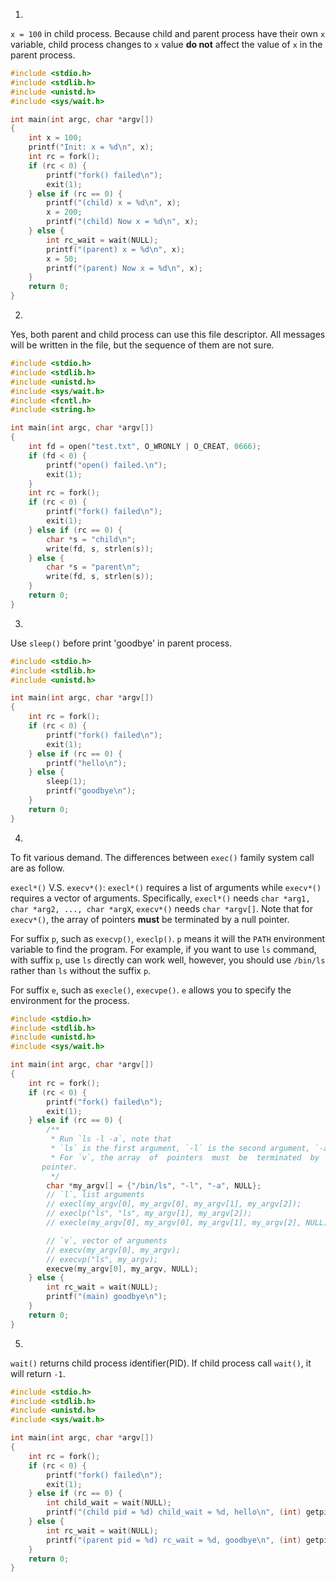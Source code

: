
1.

`x = 100` in child process. Because child and parent process have their own `x` variable, child process changes to `x` value **do not** affect the value of `x` in the parent process.

```c
#include <stdio.h>
#include <stdlib.h>
#include <unistd.h>
#include <sys/wait.h>

int main(int argc, char *argv[])
{
    int x = 100;
    printf("Init: x = %d\n", x);
    int rc = fork();
    if (rc < 0) {
        printf("fork() failed\n");
        exit(1);
    } else if (rc == 0) {
        printf("(child) x = %d\n", x);
        x = 200;
        printf("(child) Now x = %d\n", x);
    } else {
        int rc_wait = wait(NULL);
        printf("(parent) x = %d\n", x);
        x = 50;
        printf("(parent) Now x = %d\n", x);
    }
    return 0;
}

```

2. 

Yes, both parent and child process can use this file descriptor. All messages will be written in the file, but the sequence of them are not sure.

```c
#include <stdio.h>
#include <stdlib.h>
#include <unistd.h>
#include <sys/wait.h>
#include <fcntl.h>
#include <string.h>

int main(int argc, char *argv[])
{
    int fd = open("test.txt", O_WRONLY | O_CREAT, 0666);
    if (fd < 0) {
        printf("open() failed.\n");
        exit(1);
    }
    int rc = fork();
    if (rc < 0) {
        printf("fork() failed\n");
        exit(1);
    } else if (rc == 0) {
        char *s = "child\n";
        write(fd, s, strlen(s));
    } else {
        char *s = "parent\n";
        write(fd, s, strlen(s));
    }
    return 0;
}
```

3. 

Use `sleep()` before print 'goodbye' in parent process.

```c
#include <stdio.h>
#include <stdlib.h>
#include <unistd.h>

int main(int argc, char *argv[])
{
    int rc = fork();
    if (rc < 0) {
        printf("fork() failed\n");
        exit(1);
    } else if (rc == 0) {
        printf("hello\n");
    } else {
        sleep(1);
        printf("goodbye\n");
    }
    return 0;
}
```

4.

To fit various demand. The differences between `exec()` family system call are as follow.

`execl*()` V.S. `execv*()`: `execl*()` requires a list of arguments while `execv*()` requires a vector of arguments. Specifically, `execl*()` needs `char *arg1, char *arg2, ..., char *argX`, `execv*()` needs `char *argv[]`. Note that for `execv*()`, the array  of  pointers  **must**  be  terminated  by  a  null pointer.

For suffix `p`, such as `execvp()`, `execlp()`. `p` means it will the `PATH` environment variable to find the program. For example, if you want to use `ls` command, with suffix `p`, use `ls` directly can work well, however, you should use `/bin/ls` rather than `ls` without the suffix `p`.

For suffix `e`, such as `execle()`, `execvpe()`. `e` allows you to specify the environment for the process.

```c
#include <stdio.h>
#include <stdlib.h>
#include <unistd.h>
#include <sys/wait.h>

int main(int argc, char *argv[])
{
    int rc = fork();
    if (rc < 0) {
        printf("fork() failed\n");
        exit(1);
    } else if (rc == 0) {
        /**
         * Run `ls -l -a`, note that 
         * `ls` is the first argument, `-l` is the second argument, `-a` is the third argument.
         * For `v`, the array  of  pointers  must  be  terminated  by  a  null
       pointer.
         */
        char *my_argv[] = {"/bin/ls", "-l", "-a", NULL};
        // `l`, list arguments
        // execl(my_argv[0], my_argv[0], my_argv[1], my_argv[2]);
        // execlp("ls", "ls", my_argv[1], my_argv[2]);
        // execle(my_argv[0], my_argv[0], my_argv[1], my_argv[2], NULL); // Environment is NULL.

        // `v`, vector of arguments
        // execv(my_argv[0], my_argv);
        // execvp("ls", my_argv);
        execve(my_argv[0], my_argv, NULL);
    } else {
        int rc_wait = wait(NULL);
        printf("(main) goodbye\n");
    }
    return 0;
}
```

5. 

`wait()` returns child process identifier(PID). If child process call `wait()`, it will return `-1`. 

```c
#include <stdio.h>
#include <stdlib.h>
#include <unistd.h>
#include <sys/wait.h>

int main(int argc, char *argv[])
{
    int rc = fork();
    if (rc < 0) {
        printf("fork() failed\n");
        exit(1);
    } else if (rc == 0) {
        int child_wait = wait(NULL);
        printf("(child pid = %d) child_wait = %d, hello\n", (int) getpid(), child_wait);
    } else {
        int rc_wait = wait(NULL);
        printf("(parent pid = %d) rc_wait = %d, goodbye\n", (int) getpid(), rc_wait);
    }
    return 0;
}
```
